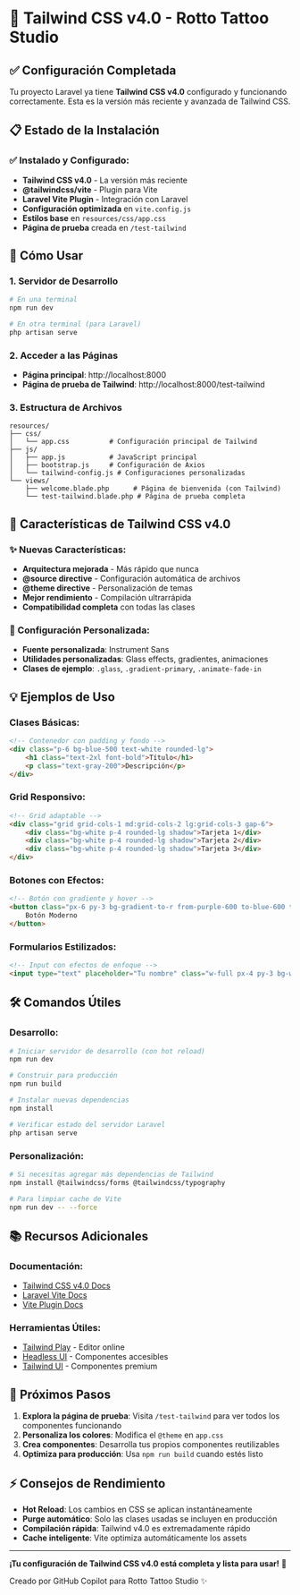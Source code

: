 # 🎨 Tailwind CSS v4.0 - Rotto Tattoo Studio

## ✅ Configuración Completada

Tu proyecto Laravel ya tiene **Tailwind CSS v4.0** configurado y funcionando correctamente. Esta es la versión más reciente y avanzada de Tailwind CSS.

## 📋 Estado de la Instalación

### ✅ Instalado y Configurado:
- **Tailwind CSS v4.0** - La versión más reciente
- **@tailwindcss/vite** - Plugin para Vite
- **Laravel Vite Plugin** - Integración con Laravel
- **Configuración optimizada** en `vite.config.js`
- **Estilos base** en `resources/css/app.css`
- **Página de prueba** creada en `/test-tailwind`

## 🚀 Cómo Usar

### 1. Servidor de Desarrollo
```bash
# En una terminal
npm run dev

# En otra terminal (para Laravel)
php artisan serve
```

### 2. Acceder a las Páginas
- **Página principal**: http://localhost:8000
- **Página de prueba de Tailwind**: http://localhost:8000/test-tailwind

### 3. Estructura de Archivos
```
resources/
├── css/
│   └── app.css          # Configuración principal de Tailwind
├── js/
│   ├── app.js           # JavaScript principal
│   ├── bootstrap.js     # Configuración de Axios
│   └── tailwind-config.js # Configuraciones personalizadas
└── views/
    ├── welcome.blade.php      # Página de bienvenida (con Tailwind)
    └── test-tailwind.blade.php # Página de prueba completa
```

## 🎯 Características de Tailwind CSS v4.0

### ✨ Nuevas Características:
- **Arquitectura mejorada** - Más rápido que nunca
- **@source directive** - Configuración automática de archivos
- **@theme directive** - Personalización de temas
- **Mejor rendimiento** - Compilación ultrarrápida
- **Compatibilidad completa** con todas las clases

### 🔧 Configuración Personalizada:
- **Fuente personalizada**: Instrument Sans
- **Utilidades personalizadas**: Glass effects, gradientes, animaciones
- **Clases de ejemplo**: `.glass`, `.gradient-primary`, `.animate-fade-in`

## 💡 Ejemplos de Uso

### Clases Básicas:
```html
<!-- Contenedor con padding y fondo -->
<div class="p-6 bg-blue-500 text-white rounded-lg">
    <h1 class="text-2xl font-bold">Título</h1>
    <p class="text-gray-200">Descripción</p>
</div>
```

### Grid Responsivo:
```html
<!-- Grid adaptable -->
<div class="grid grid-cols-1 md:grid-cols-2 lg:grid-cols-3 gap-6">
    <div class="bg-white p-4 rounded-lg shadow">Tarjeta 1</div>
    <div class="bg-white p-4 rounded-lg shadow">Tarjeta 2</div>
    <div class="bg-white p-4 rounded-lg shadow">Tarjeta 3</div>
</div>
```

### Botones con Efectos:
```html
<!-- Botón con gradiente y hover -->
<button class="px-6 py-3 bg-gradient-to-r from-purple-600 to-blue-600 text-white rounded-lg font-medium hover:from-purple-700 hover:to-blue-700 transition-all duration-300 transform hover:scale-105 shadow-lg">
    Botón Moderno
</button>
```

### Formularios Estilizados:
```html
<!-- Input con efectos de enfoque -->
<input type="text" placeholder="Tu nombre" class="w-full px-4 py-3 bg-white/10 border border-white/20 rounded-lg text-white placeholder-gray-400 focus:border-purple-500 focus:ring-2 focus:ring-purple-500/20 transition-all duration-300">
```

## 🛠 Comandos Útiles

### Desarrollo:
```bash
# Iniciar servidor de desarrollo (con hot reload)
npm run dev

# Construir para producción
npm run build

# Instalar nuevas dependencias
npm install

# Verificar estado del servidor Laravel
php artisan serve
```

### Personalización:
```bash
# Si necesitas agregar más dependencias de Tailwind
npm install @tailwindcss/forms @tailwindcss/typography

# Para limpiar cache de Vite
npm run dev -- --force
```

## 📚 Recursos Adicionales

### Documentación:
- [Tailwind CSS v4.0 Docs](https://tailwindcss.com/docs)
- [Laravel Vite Docs](https://laravel.com/docs/vite)
- [Vite Plugin Docs](https://vitejs.dev/plugins/)

### Herramientas Útiles:
- [Tailwind Play](https://play.tailwindcss.com/) - Editor online
- [Headless UI](https://headlessui.com/) - Componentes accesibles
- [Tailwind UI](https://tailwindui.com/) - Componentes premium

## 🎨 Próximos Pasos

1. **Explora la página de prueba**: Visita `/test-tailwind` para ver todos los componentes funcionando
2. **Personaliza los colores**: Modifica el `@theme` en `app.css`
3. **Crea componentes**: Desarrolla tus propios componentes reutilizables
4. **Optimiza para producción**: Usa `npm run build` cuando estés listo

## ⚡ Consejos de Rendimiento

- **Hot Reload**: Los cambios en CSS se aplican instantáneamente
- **Purge automático**: Solo las clases usadas se incluyen en producción
- **Compilación rápida**: Tailwind v4.0 es extremadamente rápido
- **Cache inteligente**: Vite optimiza automáticamente los assets

---

**¡Tu configuración de Tailwind CSS v4.0 está completa y lista para usar!** 🚀

Creado por GitHub Copilot para Rotto Tattoo Studio ✨
